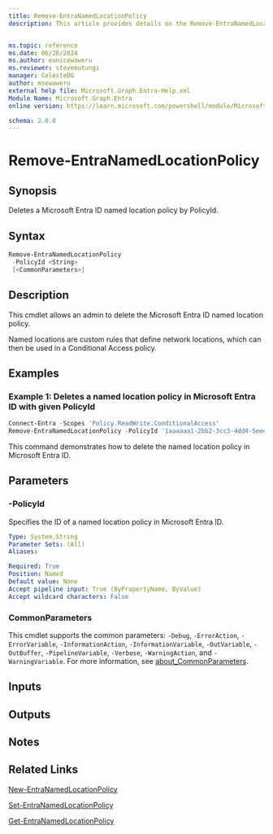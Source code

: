 ```yaml
---
title: Remove-EntraNamedLocationPolicy
description: This article provides details on the Remove-EntraNamedLocationPolicy command.


ms.topic: reference
ms.date: 06/26/2024
ms.author: eunicewaweru
ms.reviewer: stevemutungi
manager: CelesteDG
author: msewaweru
external help file: Microsoft.Graph.Entra-Help.xml
Module Name: Microsoft.Graph.Entra
online version: https://learn.microsoft.com/powershell/module/Microsoft.Graph.Entra/Remove-EntraNamedLocationPolicy

schema: 2.0.0
---
```


# Remove-EntraNamedLocationPolicy

## Synopsis

Deletes a Microsoft Entra ID named location policy by PolicyId.

## Syntax

```powershell
Remove-EntraNamedLocationPolicy 
 -PolicyId <String> 
 [<CommonParameters>]
```

## Description

This cmdlet allows an admin to delete the Microsoft Entra ID named location policy.

Named locations are custom rules that define network locations, which can then be used in a Conditional Access policy.

## Examples

### Example 1: Deletes a named location policy in  Microsoft Entra ID with given PolicyId

```Powershell
Connect-Entra -Scopes 'Policy.ReadWrite.ConditionalAccess'
Remove-EntraNamedLocationPolicy -PolicyId '1aaaaaa1-2bb2-3cc3-4dd4-5eeeeeeeeee5'
```

This command demonstrates how to delete the named location policy in  Microsoft Entra ID.

## Parameters

### -PolicyId

Specifies the ID of a named location policy in Microsoft Entra ID.

```yaml
Type: System.String
Parameter Sets: (All)
Aliases:

Required: True
Position: Named
Default value: None
Accept pipeline input: True (ByPropertyName, ByValue)
Accept wildcard characters: False
```

### CommonParameters

This cmdlet supports the common parameters: `-Debug`, `-ErrorAction`, `-ErrorVariable`, `-InformationAction`, `-InformationVariable`, `-OutVariable`, `-OutBuffer`, `-PipelineVariable`, `-Verbose`, `-WarningAction`, and `-WarningVariable`. For more information, see [about_CommonParameters](https://go.microsoft.com/fwlink/?LinkID=113216).

## Inputs

## Outputs

## Notes

## Related Links

[New-EntraNamedLocationPolicy](New-EntraNamedLocationPolicy.md)

[Set-EntraNamedLocationPolicy](Set-EntraNamedLocationPolicy.md)

[Get-EntraNamedLocationPolicy](Get-EntraNamedLocationPolicy.md)
